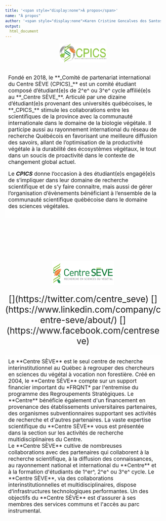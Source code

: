 ```yaml
---
title: '<span style="display:none">À propos</span>'
name: "À propos"
author: '<span style="display:none">Karen Cristine Goncalves dos Santos</span>'
output:
  html_document
---
```


<head>
<meta name="viewport" content="width=device-width, initial-scale=1">
<link rel="apple-touch-icon" sizes="180x180" href="../apple-touch-icon.png">
<link rel="icon" type="image/png" sizes="32x32" href="../favicon-32x32.png">
<link rel="icon" type="image/png" sizes="16x16" href="../favicon-16x16.png">
<link rel="manifest" href="../site.webmanifest">
<link rel="mask-icon" href="../safari-pinned-tab.svg" color="#5bbad5">
<link rel="stylesheet" href="./column_text_style.css">
<meta name="msapplication-TileColor" content="#da532c">
<meta name="theme-color" content="#ffffff">
<meta charset="utf-8">
<script src="https://kit.fontawesome.com/0af1a424a5.js" crossorigin="anonymous"></script>

<style>
a {color: #ffffff}

body {
background-image: url('images/background/maksym-ivashchenko.jpg'); 
background-size: cover; 
height: 1500px; 
background-position: center;
background-repeat: repeat-y
}

div.text {
font-size: 1.25em;
background-color: rgba(255, 255, 255, 0.7); 
background-size: cover; 
padding: 2%;
}

</style>

</head>

<div class="row" >
<img style="display: block; margin-left: auto; margin-right:auto;" src="images/logos/Logo-CPICS_White_1.png" alt="CPICS logo" class="center" width="30%">

<span> <p style="color: #ffffff; font-size: 2em; text-align:center;display: block; margin-left: auto; margin-right:auto"> [<i class="fab fa-twitter"></i>](https://twitter.com/CPICSEVE) [<i class="fab fa-linkedin-in"></i>](https://www.linkedin.com/company/cpics/about/) [<i class="fab fa-facebook"></i>](https://www.facebook.com/CPICS-Comit%C3%A9-de-partenariat-international-du-Centre-S%C3%88VE-395275957711442) <a  href = "mailto:cpicseve@gmail.com"><i class="fas fa-envelope" align="center" style="font-size:24px"></i></a> </p></span>
<center>

</center>
</div>    
 

  <div class="row text">  
  Fondé en 2018, le **_Comité de partenariat international du Centre SÈVE (CPICS)_** est un comité étudiant composé d’étudiant(e)s de 2^e^ ou 3^e^ cycle affilié(e)s au **_Centre SÈVE_**. Articulé par une dizaine d’étudiant(e)s provenant des universités québécoises, le **_CPICS_** stimule les collaborations entre les scientifiques de la province avec la communauté internationale dans le domaine de la biologie végétale. Il participe aussi au rayonnement international du réseau de recherche Québécois en favorisant une meilleure diffusion des savoirs, allant de l’optimisation de la productivité végétale à la durabilité des écosystèmes végétaux, le tout dans un soucis de proactivité dans le contexte de changement global actuel.
  
  Le **_CPICS_** donne l’occasion à des étudiant(e)s engagé(e)s de s’impliquer dans leur domaine de recherche scientifique et de s’y faire connaitre, mais aussi de gérer l’organisation d’évènements bénéficiant à l’ensemble de la communauté scientifique québécoise dans le domaine des sciences végétales.
  
</div>
<div class="row" style="height: 10em"> &nbsp; </div>
  
  <div >
 <a href="http://centreseve.recherche.usherbrooke.ca/fr"><img style="display:block; margin-left:auto; margin-right: auto" src="images/logos/centre_seve.png" width="40%" alt="Centre SEVE logo"></a>
  <p style="font-size: 2em; text-align:center;display: block; margin-left: auto; margin-right:auto; "> [<i class="fab fa-twitter"></i>](https://twitter.com/centre_seve) [<i class="fab fa-linkedin-in"></i>](https://www.linkedin.com/company/centre-seve/about/) [<i class="fab fa-facebook"></i>](https://www.facebook.com/centreseve) <a href = "mailto:info@centreseve.org"><i class="fas fa-envelope" align="center" style="font-size:24px"></i></a>   </p>
</div>

  <div class="row text">
  Le **Centre SÈVE** est le seul centre de recherche interinstitutionnel au Québec à regrouper des chercheurs en sciences du végétal à vocation non forestière. Créé en 2004, le **Centre SÈVE** compte sur un support financier important du *FRQNT* par l'entremise du programme des Regroupements Stratégiques. Le **Centre** bénéficie également d'un financement en provenance des établissements universitaires partenaires, des organismes subventionnaires supportant ses activités de recherche et d'autres partenaires. La vaste expertise scientifique du **Centre SÈVE** vous est présentée dans la section sur les activités de recherche multidisciplinaires du Centre.<br>  Le **Centre SÈVE** cultive de nombreuses collaborations avec des partenaires qui collaborent à la recherche scientifique, à la diffusion des connaissances, au rayonnement national et international du **Centre** et à la formation d'étudiants de 1^er^, 2^e^ ou 3^e^ cycle. Le **Centre SÈVE**, via des collaborations interinstitutionnelles et multidisciplinaires, dispose d’infrastructures technologiques performantes. Un des objectifs du **Centre SÈVE** est d'assurer à ses membres des services communs et l'accès au parc instrumental.
  
  </div>
